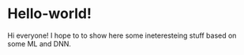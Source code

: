 # Hello-world!
Hi everyone! I hope to to show here some ineteresteing stuff based on some ML and DNN.
